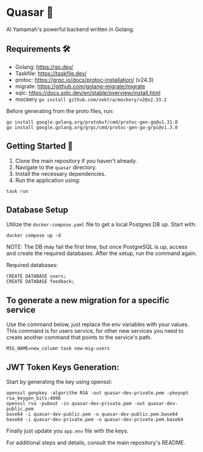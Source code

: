 # Quasar 🌌

Al Yamamah's powerful backend written in Golang.

## Requirements 🛠

- Golang: https://go.dev/
- Taskfile: https://taskfile.dev/
- protoc: https://grpc.io/docs/protoc-installation/ (v24.3)
- migrate: https://github.com/golang-migrate/migrate
- sqlc: https://docs.sqlc.dev/en/stable/overview/install.html
- mockery `go install github.com/vektra/mockery/v2@v2.33.2`

Before generating from the proto files, run:

```
go install google.golang.org/protobuf/cmd/protoc-gen-go@v1.31.0
go install google.golang.org/grpc/cmd/protoc-gen-go-grpc@v1.3.0
```

## Getting Started 🚀

1. Clone the main repository if you haven't already.
2. Navigate to the `quasar` directory.
3. Install the necessary dependencies.
4. Run the application using:

```
task run
```

## Database Setup

Utilize the `docker-compose.yaml` file to get a local Postgres DB up. Start with:

```
docker compose up -d
```

NOTE: The DB may fail the first time, but once PostgreSQL is up, access and create the required databases. After the setup, run the command again.

Required databases:

```
CREATE DATABASE users;
CREATE DATABASE feedback;
```

## To generate a new migration for a specific service

Use the command below, just replace the env variables with your values.
This command is for users service, for other new services you need to create another command that points to the service's path.

```
MIG_NAME=new_column task new-mig-users
```

## JWT Token Keys Generation:

Start by generating the key using openssl:

```
openssl genpkey -algorithm RSA -out quasar-dev-private.pem -pkeyopt rsa_keygen_bits:4096
openssl rsa -pubout -in quasar-dev-private.pem -out quasar-dev-public.pem
base64 -i quasar-dev-public.pem -o quasar-dev-public.pem.base64
base64 -i quasar-dev-private.pem -o quasar-dev-private.pem.base64
```

Finally just update you `app.env` file with the keys.

For additional steps and details, consult the main repository's README.
